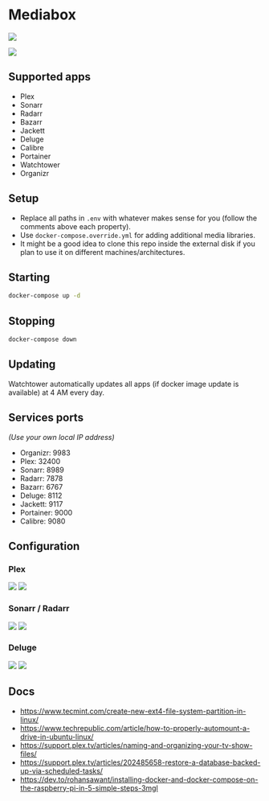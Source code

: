# Mediabox

![](https://github.com/cristianmiranda/mediabox/workflows/Multimedia%20Stack%20Deployment/badge.svg)

![](https://i.imgur.com/p8AHjpF.jpg)

## Supported apps
* Plex
* Sonarr
* Radarr
* Bazarr
* Jackett
* Deluge
* Calibre
* Portainer
* Watchtower
* Organizr

## Setup
* Replace all paths in `.env` with whatever makes sense for you (follow the comments above each property).
* Use `docker-compose.override.yml` for adding additional media libraries.
* It might be a good idea to clone this repo inside the external disk if you plan to use it on different machines/architectures.

## Starting
```bash
docker-compose up -d
```

## Stopping
```bash
docker-compose down
```

## Updating
Watchtower automatically updates all apps (if docker image update is available) at 4 AM every day.

## Services ports
_(Use your own local IP address)_

* Organizr: 9983
* Plex: 32400
* Sonarr: 8989
* Radarr: 7878
* Bazarr: 6767
* Deluge: 8112
* Jackett: 9117
* Portainer: 9000
* Calibre: 9080

## Configuration
### Plex
![](https://imgur.com/tTZM8Xr.png)
![](https://imgur.com/24rtdJv.png)

### Sonarr / Radarr
![](https://imgur.com/DpIkOwh.png)
![](https://imgur.com/3Urh1mb.png)

### Deluge
![](https://i.imgur.com/iymyOIM.png)
![](https://i.imgur.com/LCyPZrW.png)

## Docs
* https://www.tecmint.com/create-new-ext4-file-system-partition-in-linux/
* https://www.techrepublic.com/article/how-to-properly-automount-a-drive-in-ubuntu-linux/
* https://support.plex.tv/articles/naming-and-organizing-your-tv-show-files/
* https://support.plex.tv/articles/202485658-restore-a-database-backed-up-via-scheduled-tasks/
* https://dev.to/rohansawant/installing-docker-and-docker-compose-on-the-raspberry-pi-in-5-simple-steps-3mgl
